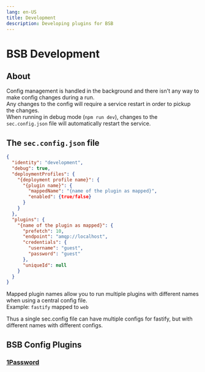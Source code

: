 ```yaml
---
lang: en-US
title: Development
description: Developing plugins for BSB
---
```


# BSB Development  

## About  

Config management is handled in the background and there isn't any way to make config changes during a run.  
Any changes to the config will require a service restart in order to pickup the changes.  
When running in debug mode (`npm run dev`), changes to the `sec.config.json` file will automatically restart the service.  

## The `sec.config.json` file   

```json
{
  "identity": "development",
  "debug": true,
  "deploymentProfiles": {
    "{deployment profile name}": {
      "{plugin name}": {
        "mappedName": "{name of the plugin as mapped}",
        "enabled": {true/false}
      }
    }
  },
  "plugins": {
    "{name of the plugin as mapped}": {
      "prefetch": 10,
      "endpoint": "amqp://localhost",
      "credentials": {
        "username": "guest",
        "password": "guest"
      },
      "uniqueId": null
    }
  }
}
```

Mapped plugin names allow you to run multiple plugins with different names when using a central config file.  
Example: `fastify` mapped to `web`  

Thus a single sec.config file can have multiple configs for fastify, but with different names with different configs.  


## BSB Config Plugins

### [1Password](/Config/1Password)


